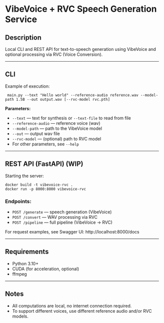# VibeVoice + RVC Speech Generation Service

## Description

Local CLI and REST API for text-to-speech generation using VibeVoice and optional processing via RVC (Voice Conversion). 

---

## CLI

Example of execution:

```
 main.py --text "Hello world" --reference-audio reference.wav --model-path 1.5B --out output.wav [--rvc-model rvc.pth]
```

**Parameters:**
- `--text` — text for synthesis or `--text-file` to read from file
- `--reference-audio` — reference voice (wav)
- `--model-path` — path to the VibeVoice model
- `--out` — output wav file
- `--rvc-model` — (optional) path to RVC model
- For other parameters, see `--help`

---

## REST API (FastAPI) (WIP)

Starting the server:

```
docker build -t vibevoice-rvc .
docker run -p 8000:8000 vibevoice-rvc
```

### Endpoints:
- `POST /generate` — speech generation (VibeVoice)
- `POST /convert` — WAV processing via RVC
- `POST /pipeline` — full pipeline (VibeVoice → RVC)

For request examples, see Swagger UI: http://localhost:8000/docs

---

## Requirements
- Python 3.10+
- CUDA (for acceleration, optional)
- ffmpeg

---

## Notes
- All computations are local, no internet connection required.
- To support different voices, use different reference audio and/or RVC models.
